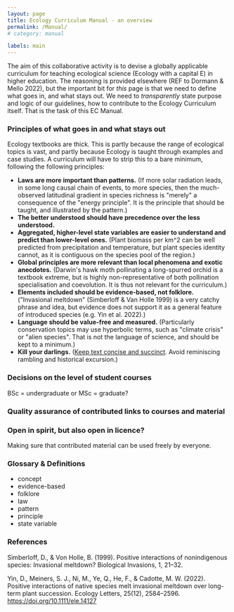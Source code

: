 ```yaml
---
layout: page
title: Ecology Curriculum Manual - an overview
permalink: /Manual/
# category: manual

labels: main
---
```


The aim of this collaborative activity is to devise a globally applicable curriculum for teaching ecological science (Ecology with a capital E) in higher education. The reasoning is provided elsewhere (REF to Dormann & Mello 2022), but the important bit for *this* page is that we need to define what goes in, and what stays out. We need to *transparently* state purpose and logic of our guidelines, how to contribute to the Ecology Curriculum itself. That is the task of this EC Manual.


### Principles of what goes in and what stays out
Ecology textbooks are thick. This is partly because the range of ecological topics is vast, and partly because Ecology is taught through examples and case studies. A curriculum will have to strip this to a bare minimum, following the following principles:

  - **Laws are more important than patterns.** (If more solar radiation leads, in some long causal chain of events, to more species, then the much-observed latitudinal gradient in species richness is "merely" a consequence of the "energy principle". It is the principle that should be taught, and illustrated by the pattern.)
  - **The better understood should have precedence over the less understood.**
  - **Aggregated, higher-level state variables are easier to understand and predict than lower-level ones.** (Plant biomass per km^2 can be well predicted from precipitation and temperature, but plant species identity cannot, as it is contiguous on the species pool of the region.)
  - **Global principles are more relevant than local phenomena and exotic anecdotes.** (Darwin's hawk moth pollinating a long-spurred orchid is a textbook extreme, but is highly non-representative of both pollination specialisation and coevolution. It is thus not relevant for the curriculum.)
  - **Elements included should be evidence-based, not folklore.** ("Invasional meltdown" (Simberloff & Van Holle 1999) is a very catchy phrase and idea, but evidence does not support it as a general feature of introduced species (e.g. Yin et al. 2022).)
  - **Language should be value-free and measured.** (Particularly conservation topics may use hyperbolic terms, such as "climate crisis" or "alien species". That is not the language of science, and should be kept to a minimum.)
  - **Kill your darlings.** ([Keep text concise and succinct](https://www.masterclass.com/articles/what-does-it-mean-to-kill-your-darlings). Avoid reminiscing rambling and historical excursion.)


### Decisions on the level of student courses

BSc = undergraduate or MSc = graduate?


### Quality assurance of contributed links to courses and material


### Open in spirit, but also open in licence?
Making sure that contributed material can be used freely by everyone.


### Glossary & Definitions

  - concept
  - evidence-based
  - folklore
  - law 
  - pattern
  - principle
  - state variable
  

### References

Simberloff, D., & Von Holle, B. (1999). Positive interactions of nonindigenous species: Invasional meltdown? Biological Invasions, 1, 21–32.

Yin, D., Meiners, S. J., Ni, M., Ye, Q., He, F., & Cadotte, M. W. (2022). Positive interactions of native species melt invasional meltdown over long-term plant succession. Ecology Letters, 25(12), 2584–2596. https://doi.org/10.1111/ele.14127

